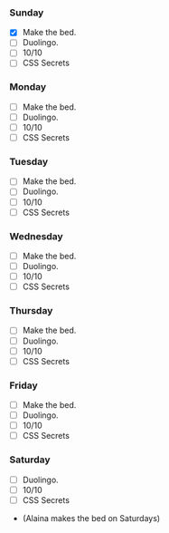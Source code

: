 ### Sunday

- [x] Make the bed.
- [ ] Duolingo.
- [ ] 10/10
- [ ] CSS Secrets

### Monday

- [ ] Make the bed.
- [ ] Duolingo.
- [ ] 10/10
- [ ] CSS Secrets

### Tuesday

- [ ] Make the bed.
- [ ] Duolingo.
- [ ] 10/10
- [ ] CSS Secrets

### Wednesday

- [ ] Make the bed.
- [ ] Duolingo.
- [ ] 10/10
- [ ] CSS Secrets

### Thursday

- [ ] Make the bed.
- [ ] Duolingo.
- [ ] 10/10
- [ ] CSS Secrets

### Friday

- [ ] Make the bed.
- [ ] Duolingo.
- [ ] 10/10
- [ ] CSS Secrets

### Saturday

- [ ] Duolingo.
- [ ] 10/10
- [ ] CSS Secrets
- (Alaina makes the bed on Saturdays)
